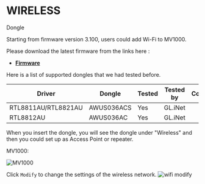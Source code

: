 # WIRELESS


 Dongle

Starting from firmware version 3.100, users could add Wi-Fi to MV1000.

Please download the latest firmware from the links here :
- [**Firmware**](https://dl.gl-inet.com/firmware/mv1000/testing/)

Here is a list of supported dongles that we had tested before. 

| Driver                                 | Dongle        | Tested | Tested by       | Comments* |
| -------------------------------------- | ------------- | ------ | --------------- | --------- |
| RTL8811AU/RTL8821AU                    | AWUS036ACS     | Yes    | GL.iNet         |           |
| RTL8812AU                              | AWUS036AC    | Yes    | GL.iNet         |           |


When you insert the dongle, you will see the dongle under "Wireless" and then you could set up as Access Point or repeater.


MV1000:

![MV1000](https://static.gl-inet.com/docs/en/3/setup/brume/Wireless/Wireless6.png)


Click `Modify` to change the settings of the wireless network.
![wifi modify](https://static.gl-inet.com/docs/en/3/setup/brume/Wireless/Wireless4.png)

